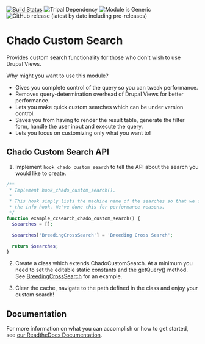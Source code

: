 [![Build Status](https://travis-ci.org/UofS-Pulse-Binfo/chado_custom_search.svg?branch=master)](https://travis-ci.org/UofS-Pulse-Binfo/chado_custom_search)
![Tripal Dependency](https://img.shields.io/badge/tripal-%3E=3.0-brightgreen)
![Module is Generic](https://img.shields.io/badge/generic-confirmed-brightgreen)
![GitHub release (latest by date including pre-releases)](https://img.shields.io/github/v/release/UofS-Pulse-Binfo/chado_custom_search?include_prereleases)

# Chado Custom Search

Provides custom search functionality for those who don't wish to use Drupal Views.

Why might you want to use this module?
- Gives you complete control of the query so you can tweak performance.
- Removes query-determination overhead of Drupal Views for better performance.
- Lets you make quick custom searches which can be under version control.
- Saves you from having to render the result table, generate the filter form,
  handle the user input and execute the query.
- Lets you focus on customizing only what you want to!

## Chado Custom Search API

1. Implement `hook_chado_custom_search` to tell the API about the search you would like to create.

```php
/**
 * Implement hook_chado_custom_search().
 *
 * This hook simply lists the machine name of the searches so that we can find
 * the info hook. We've done this for performance reasons.
 */
function example_ccsearch_chado_custom_search() {
  $searches = [];

  $searches['BreedingCrossSearch'] = 'Breeding Cross Search';

  return $searches;
}
```

2. Create a class which extends ChadoCustomSearch. At a minimum you need to set the editable static constants and the getQuery() method. See [BreedingCrossSearch](https://github.com/UofS-Pulse-Binfo/chado_custom_search/blob/master/example_ccsearch/examples/BreedingCrossSearch.inc) for an example.

3. Clear the cache, navigate to the path defined in the class and enjoy your custom search!

## Documentation

For more information on what you can accomplish or how to get started, see [our ReadtheDocs Documentation](https://chado-custom-search-api.readthedocs.io/en/latest/#).
